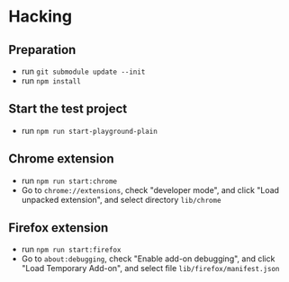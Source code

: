 # Hacking

## Preparation

- run `git submodule update --init`
- run `npm install`

## Start the test project

- run `npm run start-playground-plain`


## Chrome extension

- run `npm run start:chrome`
- Go to `chrome://extensions`, check "developer mode", and click "Load
  unpacked extension", and select directory `lib/chrome`
  
## Firefox extension

- run `npm run start:firefox`
- Go to `about:debugging`, check "Enable add-on debugging", and click "Load Temporary Add-on", and select file `lib/firefox/manifest.json`
